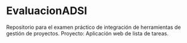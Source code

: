 
# EvaluacionADSI
Repositorio para el examen práctico de integración de herramientas de gestión de proyectos. Proyecto: Aplicación web de lista de tareas.
